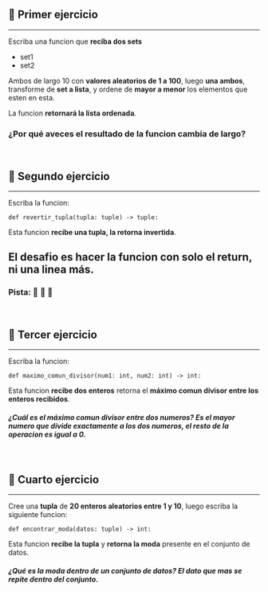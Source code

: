 ## 🍉 Primer ejercicio
---

Escriba una funcion que **reciba dos sets**

- set1
- set2

Ambos de largo 10 con **valores aleatorios de 1 a 100**, luego **una ambos**, transforme de **set a lista**, y ordene de **mayor a menor** los elementos que esten en esta.

La funcion **retornará la lista ordenada**.

### **¿Por qué aveces el resultado de la funcion cambia de largo?** 

<br/>

## 🍉 Segundo ejercicio
---

Escriba la funcion:

```
def revertir_tupla(tupla: tuple) -> tuple:
```
Esta funcion **recibe una tupla, la retorna invertida**.

## **El desafio es hacer la funcion con solo el return, ni una linea más**.
### **Pista: 🎂 🔪 🍰**

<br/>

## 🍉 Tercer ejercicio
---

Escriba la funcion:

``` 
def maximo_comun_divisor(num1: int, num2: int) -> int: 
```

Esta funcion **recibe dos enteros** retorna el **máximo comun divisor entre los enteros recibidos**.

##### _¿Cuál es el máximo comun divisor entre dos numeros? Es el mayor numero que divide exactamente a los dos numeros, el resto de la operacion es igual a 0._ 

<br/>

## 🍉 Cuarto ejercicio
---

Cree una **tupla** de **20 enteros aleatorios entre 1 y 10**, luego escriba la
siguiente funcion: 

```
def encontrar_moda(datos: tuple) -> int:
```

Esta funcion **recibe la tupla** y **retorna la moda** presente en el conjunto de datos.

##### _¿Qué es la moda dentro de un conjunto de datos? El dato que mas se repite dentro del conjunto._

<br/>
